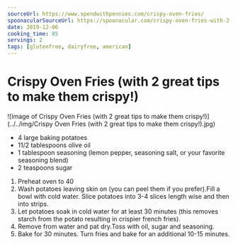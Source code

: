```yaml
---
sourceUrl: https://www.spendwithpennies.com/crispy-oven-fries/
spoonacularSourceUrl: https://spoonacular.com/crispy-oven-fries-with-2-great-tips-to-make-them-crispy-1017781
date: 2019-12-06
cooking_time: 85
servings: 2
tags: [glutenfree, dairyfree, american]
---
```

# Crispy Oven Fries (with 2 great tips to make them crispy!)

![Image of Crispy Oven Fries (with 2 great tips to make them crispy!)](../../img/Crispy Oven Fries (with 2 great tips to make them crispy!).jpg)


- 4 large baking potatoes
- 11/2 tablespoons olive oil
- 1 tablespoon seasoning (lemon pepper, seasoning salt, or your favorite seasoning blend)
- 2 teaspoons sugar


1. Preheat oven to 40
2. Wash potatoes leaving skin on (you can peel them if you prefer).Fill a bowl with cold water. Slice potatoes into 3-4 slices length wise and then into strips.
3. Let potatoes soak in cold water for at least 30 minutes (this removes starch from the potato resulting in crispier french fries).
4. Remove from water and pat dry.Toss with oil, sugar and seasoning.
5. Bake for 30 minutes. Turn fries and bake for an additional 10-15 minutes.
